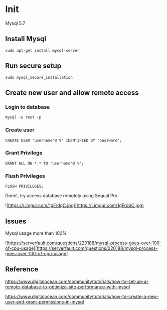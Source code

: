 # Init

Mysql 5.7

## Install Mysql

`sudo apt-get install mysql-server`

## Run secure setup

`sudo mysql_secure_installation`

## Create new user and allow remote access

### Login to database

`mysql -u root -p`

### Create user

`CREATE USER 'username'@'%' IDENTIFIED BY 'password';`

### Grant Privilege

`GRANT ALL ON *.* TO 'username'@'%';`

### Flush Privileges

`FLUSH PRIVILEGES;`

Done!, try access database remotely using Sequal Pro

![https://i.imgur.com/1gFrdqC.jpg](https://i.imgur.com/1gFrdqC.jpg)

## Issues

Mysql usage more than 100%

![https://serverfault.com/questions/220188/mysql-process-goes-over-100-of-cpu-usage][https://serverfault.com/questions/220188/mysql-process-goes-over-100-of-cpu-usage]

## Reference

https://www.digitalocean.com/community/tutorials/how-to-set-up-a-remote-database-to-optimize-site-performance-with-mysql

https://www.digitalocean.com/community/tutorials/how-to-create-a-new-user-and-grant-permissions-in-mysql
